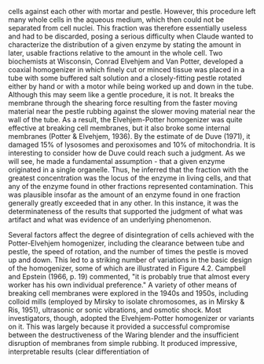 cells against each other with mortar and pestle. However, this procedure left many whole cells in the aqueous medium, which then could not be separated from cell nuclei. This fraction was therefore essentially useless and had to be discarded, posing a serious difficulty when Claude wanted to characterize the distribution of a given enzyme by stating the amount in later, usable fractions relative to the amount in the whole cell. Two biochemists at Wisconsin, Conrad Elvehjem and Van Potter, developed a coaxial homogenizer in which finely cut or minced tissue was placed in a tube with some buffered salt solution and a closely-fitting pestle rotated either by hand or with a motor while being worked up and down in the tube. Although this may seem like a gentle procedure, it is not. It breaks the membrane through the shearing force resulting from the faster moving material near the pestle rubbing against the slower moving material near the wall of the tube. As a result, the Elvehjem-Potter homogenizer was quite effective at breaking cell membranes, but it also broke some internal membranes (Potter \& Elvehjem, 1936). By the estimate of de Duve (1971), it damaged 15\% of lysosomes and peroxisomes and $10 \%$ of mitochondria. It is interesting to consider how de Duve could reach such a judgment. As we will see, he made a fundamental assumption - that a given enzyme originated in a single organelle. Thus, he inferred that the fraction with the greatest concentration was the locus of the enzyme in living cells, and that any of the enzyme found in other fractions represented contamination. This was plausible insofar as the amount of an enzyme found in one fraction generally greatly exceeded that in any other. In this instance, it was the determinateness of the results that supported the judgment of what was artifact and what was evidence of an underlying phenomenon.

Several factors affect the degree of disintegration of cells achieved with the Potter-Elvehjem homogenizer, including the clearance between tube and pestle, the speed of rotation, and the number of times the pestle is moved up and down. This led to a striking number of variations in the basic design of the homogenizer, some of which are illustrated in Figure 4.2. Campbell and Epstein (1966, p. 19) commented, "it is probably true that almost every worker has his own individual preference." A variety of other means of breaking cell membranes were explored in the 1940s and 1950s, including colloid mills (employed by Mirsky to isolate chromosomes, as in Mirsky \& Ris, 1951), ultrasonic or sonic vibrations, and osmotic shock. Most investigators, though, adopted the Elvehjem-Potter homogenizer or variants on it. This was largely because it provided a successful compromise between the destructiveness of the Waring blender and the insufficient disruption of membranes from simple rubbing. It produced impressive, interpretable results (clear differentiation of